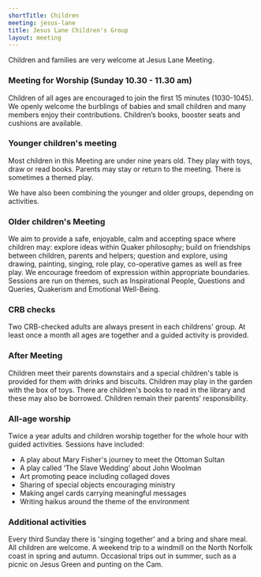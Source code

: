 ```yaml
---
shortTitle: Children
meeting: jesus-lane
title: Jesus Lane Children's Group
layout: meeting
---
```


Children and families are very welcome at Jesus Lane Meeting.

### Meeting for Worship (Sunday 10.30 - 11.30 am)

Children of all ages are encouraged to join the first 15 minutes (1030-1045). We openly welcome the burblings of babies and small children and many members enjoy their contributions. Children’s books, booster seats and cushions are available.

### Younger children's meeting

Most children in this Meeting are under nine years old. They play with toys, draw or read books. Parents may stay or return to the meeting. There is sometimes a themed play.

We have also been combining the younger and older groups, depending on activities.

### Older children's Meeting

We aim to provide a safe, enjoyable, calm and accepting space where children may: explore ideas within Quaker philosophy; build on friendships between children, parents and helpers; question and explore, using drawing, painting, singing, role play, co-operative games as well as free play. We encourage freedom of expression within appropriate boundaries. Sessions are run on themes, such as Inspirational People, Questions and Queries, Quakerism and Emotional Well-Being.

### CRB checks

Two CRB-checked adults are always present in each childrens' group. At least once a month all ages are together and a guided activity is provided.

### After Meeting

Children meet their parents downstairs and a special children's table is provided for them with drinks and biscuits. Children may play in the garden with the box of toys. There are children's books to read in the library and these may also be borrowed. Children remain their parents’ responsibility.

### All-age worship

Twice a year adults and children worship together for the whole hour with guided activities. Sessions have included:

- A play about Mary Fisher's journey to meet the Ottoman Sultan
- A play called ‘The Slave Wedding’ about John Woolman
- Art promoting peace including collaged doves
- Sharing of special objects encouraging ministry
- Making angel cards carrying meaningful messages
- Writing haikus around the theme of the environment

### Additional activities

Every third Sunday there is 'singing together' and a bring and share meal. All children are welcome. A weekend trip to a windmill on the North Norfolk coast in spring and autumn. Occasional trips out in summer, such as a picnic on Jesus Green and punting on the Cam.

